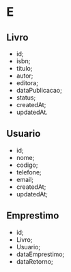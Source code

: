 # E

## Livro
* id;
* isbn;
* titulo;
* autor;
* editora;
* dataPublicacao;
* status;
* createdAt;
* updatedAt.


## Usuario
* id;
* nome;
* codigo;
* telefone;
* email;
* createdAt;
* updatedAt;

## Emprestimo
* id;
* Livro;
* Usuario;
* dataEmprestimo;
* dataRetorno;


